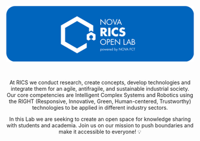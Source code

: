 <link rel="icon" href="https://github.com/NOVA-RICS-Open-Lab/.github/blob/main/profile/favicon.ico" type="image/x-icon">

<p align="center">
  <a href="">
  <img width="900" src="https://github.com/NOVA-RICS-Open-Lab/.github/blob/main/profile/nova_rics_open_lab_banner.png"></a>
</p>
<div align="center">

<br>

At RICS we conduct research, create concepts, develop technologies and integrate them for an agile, antifragile, and sustainable industrial society. Our core competencies are Intelligent Complex Systems and Robotics using the RIGHT (Responsive, Innovative, Green, Human-centered, Trustworthy) technologies to be applied in different industry sectors.

In this Lab we are seeking to create an open space for knowledge sharing with students and academia. Join us on our mission to push boundaries and make it accessible to everyone! 💡
<!--

**Here are some ideas to get you started:**

🙋‍♀️ A short introduction - what is your organization all about?
🌈 Contribution guidelines - how can the community get involved?
👩‍💻 Useful resources - where can the community find your docs? Is there anything else the community should know?
🍿 Fun facts - what does your team eat for breakfast?
🧙 Remember, you can do mighty things with the power of [Markdown](https://docs.github.com/github/writing-on-github/getting-started-with-writing-and-formatting-on-github/basic-writing-and-formatting-syntax)
-->

</div>
